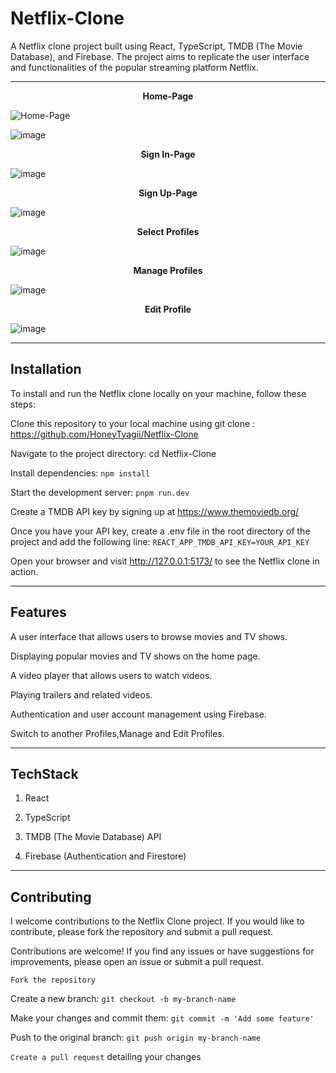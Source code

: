  # Netflix-Clone

 A Netflix clone project built using React, TypeScript, TMDB (The Movie Database), and Firebase. The project aims to replicate the user interface and functionalities of the popular streaming platform Netflix.

---

<p align="center"><strong>Home-Page</strong></p>

![Home-Page](https://github.com/HoneyTyagii/Netflix-Clone/assets/78690656/49adfb34-ed3a-4ed9-ab9a-365fd7f2fcf4)

![image](https://github.com/HoneyTyagii/Netflix-Clone/assets/78690656/02493a58-2a3d-4f8c-903f-17556a334265)

<p align="center"><strong>Sign In-Page</strong></p>

![image](https://github.com/HoneyTyagii/Netflix-Clone/assets/78690656/5cd942af-2885-478c-b883-a6a5e542ed2c)

<p align="center"><strong>Sign Up-Page</strong></p>

![image](https://github.com/HoneyTyagii/Netflix-Clone/assets/78690656/693578e4-ff53-4e37-9d0e-8249a351a4d6)

<p align="center"><strong>Select Profiles</strong></p>

![image](https://github.com/HoneyTyagii/Netflix-Clone/assets/78690656/339bc865-459d-408b-a80b-a7f47fd9d134)

<p align="center"><strong>Manage Profiles</strong></p>

![image](https://github.com/HoneyTyagii/Netflix-Clone/assets/78690656/1dab37e3-cc41-4f3e-bb45-a2d3b4deac01)

<p align="center"><strong>Edit Profile</strong></p>

![image](https://github.com/HoneyTyagii/Netflix-Clone/assets/78690656/4bb61bde-4dc8-4022-8cb4-7d42bd64dedd)

---

## Installation
To install and run the Netflix clone locally on your machine, follow these steps:

Clone this repository to your local machine using git clone : https://github.com/HoneyTyagii/Netflix-Clone

Navigate to the project directory: cd Netflix-Clone

Install dependencies: `npm install`

Start the development server: `pnpm run.dev`

Create a TMDB API key by signing up at https://www.themoviedb.org/

Once you have your API key, create a .env file in the root directory of the project and add the following line: `REACT_APP_TMDB_API_KEY=YOUR_API_KEY`

Open your browser and visit http://127.0.0.1:5173/ to see the Netflix clone in action.

---

## Features 

A user interface that allows users to browse movies and TV shows.

Displaying popular movies and TV shows on the home page.

A video player that allows users to watch videos.

Playing trailers and related videos.

Authentication and user account management using Firebase.

Switch to another Profiles,Manage and Edit Profiles.

---

## TechStack

1. React

2. TypeScript

3. TMDB (The Movie Database) API

4. Firebase (Authentication and Firestore)

---

## Contributing

I welcome contributions to the Netflix Clone project. If you would like to contribute, please fork the repository and submit a pull request.

Contributions are welcome! If you find any issues or have suggestions for improvements, please open an issue or submit a pull request.

`Fork the repository`

Create a new branch: `git checkout -b my-branch-name`

Make your changes and commit them: `git commit -m 'Add some feature'`

Push to the original branch: `git push origin my-branch-name`

`Create a pull request` detailing your changes
